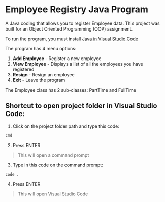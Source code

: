 # Employee Registry Java Program
A Java coding that allows you to register Employee data. This project was built for an Object Oriented Programming (OOP) assignment.

To run the program, you must install [Java in Visual Studio Code](https://code.visualstudio.com/docs/languages/java)

The program has 4 menu options:
1. **Add Employee** - Register a new employee
2. **View Employee** - Displays a list of all the employees you have registered
3. **Resign** - Resign an employee
4. **Exit** - Leave the program

The Employee class has 2 sub-classes: PartTime and FullTime

## Shortcut to open project folder in Visual Studio Code:
1. Click on the project folder path and type this code:
```bash
cmd
```
2. Press ENTER
> This will open a command prompt

3. Type in this code on the command prompt:
```bash
code .
```
4. Press ENTER
> This will open Visual Studio Code
